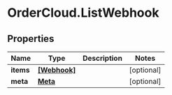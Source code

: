 # OrderCloud.ListWebhook

## Properties
Name | Type | Description | Notes
------------ | ------------- | ------------- | -------------
**items** | [**[Webhook]**](Webhook.md) |  | [optional] 
**meta** | [**Meta**](Meta.md) |  | [optional] 


